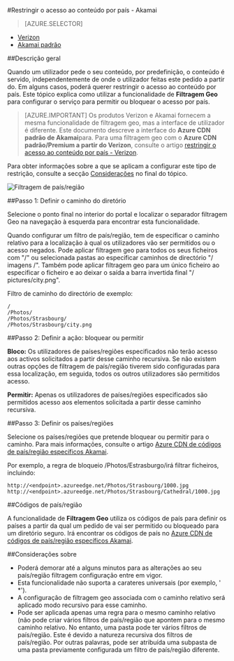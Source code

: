 <properties
    pageTitle="Restringir o acesso ao conteúdo Azure CDN por país | Microsoft Azure"
    description="Saiba como restringir o acesso ao conteúdo Azure CDN utilizando a funcionalidade de filtragem Geo."
    services="cdn"
    documentationCenter=""
    authors="camsoper, rli"
    manager="akucer"
    editor=""/>

<tags
    ms.service="cdn"
    ms.workload="tbd"
    ms.tgt_pltfrm="na"
    ms.devlang="na"
    ms.topic="article"
    ms.date="10/14/2016"
    ms.author="Lichard"/>

#<a name="restrict-access-to-your-content-by-country---akamai"></a>Restringir o acesso ao conteúdo por país - Akamai

> [AZURE.SELECTOR]
- [Verizon](cdn-restrict-access-by-country.md)
- [Akamai padrão](cdn-restrict-access-by-country-akamai.md)

##<a name="overview"></a>Descrição geral

Quando um utilizador pede o seu conteúdo, por predefinição, o conteúdo é servido, independentemente de onde o utilizador feitas este pedido a partir do. Em alguns casos, poderá querer restringir o acesso ao conteúdo por país. Este tópico explica como utilizar a funcionalidade de **Filtragem Geo** para configurar o serviço para permitir ou bloquear o acesso por país.

> [AZURE.IMPORTANT] Os produtos Verizon e Akamai fornecem a mesma funcionalidade de filtragem geo, mas a interface de utilizador é diferente. Este documento descreve a interface do **Azure CDN padrão de Akamai**para. Para uma filtragem geo com o **Azure CDN padrão/Premium a partir do Verizon**, consulte o artigo [restringir o acesso ao conteúdo por país - Verizon](cdn-restrict-access-by-country.md).

Para obter informações sobre a que se aplicam a configurar este tipo de restrição, consulte a secção [Considerações](cdn-restrict-access-by-country.md#considerations) no final do tópico.  

![Filtragem de país/região](./media/cdn-filtering/cdn-country-filtering-akamai.png)

##<a name="step-1-define-the-directory-path"></a>Passo 1: Definir o caminho do diretório

Selecione o ponto final no interior do portal e localizar o separador filtragem Geo na navegação à esquerda para encontrar esta funcionalidade.

Quando configurar um filtro de país/região, tem de especificar o caminho relativo para a localização à qual os utilizadores vão ser permitidos ou o acesso negados. Pode aplicar filtragem geo para todos os seus ficheiros com "/" ou selecionada pastas ao especificar caminhos de directório "/ imagens /". Também pode aplicar filtragem geo para um único ficheiro ao especificar o ficheiro e ao deixar o saída a barra invertida final "/ pictures/city.png".

Filtro de caminho do directório de exemplo:

    /                                 
    /Photos/
    /Photos/Strasbourg/
    /Photos/Strasbourg/city.png

##<a name="step-2-define-the-action-block-or-allow"></a>Passo 2: Definir a ação: bloquear ou permitir

**Bloco:** Os utilizadores de países/regiões especificados não terão acesso aos activos solicitados a partir desse caminho recursiva. Se não existem outras opções de filtragem de país/região tiverem sido configuradas para essa localização, em seguida, todos os outros utilizadores são permitidos acesso.

**Permitir:** Apenas os utilizadores de países/regiões especificados são permitidos acesso aos elementos solicitada a partir desse caminho recursiva.

##<a name="step-3-define-the-countries"></a>Passo 3: Definir os países/regiões

Selecione os países/regiões que pretende bloquear ou permitir para o caminho. Para mais informações, consulte o artigo [Azure CDN de códigos de país/região específicos Akamai](https://msdn.microsoft.com/library/mt761717.aspx).

Por exemplo, a regra de bloqueio /Photos/Estrasburgo/irá filtrar ficheiros, incluindo:

    http://<endpoint>.azureedge.net/Photos/Strasbourg/1000.jpg
    http://<endpoint>.azureedge.net/Photos/Strasbourg/Cathedral/1000.jpg


##<a name="country-codes"></a>Códigos de país/região

A funcionalidade de **Filtragem Geo** utiliza os códigos de país para definir os países a partir da qual um pedido de vai ser permitido ou bloqueado para um diretório seguro. Irá encontrar os códigos de país no [Azure CDN de códigos de país/região específicos Akamai](https://msdn.microsoft.com/library/mt761717.aspx). 

##<a id="considerations"></a>Considerações sobre

- Poderá demorar até a alguns minutos para as alterações ao seu país/região filtragem configuração entre em vigor.
- Esta funcionalidade não suporta a carateres universais (por exemplo, ' *').
- A configuração de filtragem geo associada com o caminho relativo será aplicado modo recursivo para esse caminho.
- Pode ser aplicada apenas uma regra para o mesmo caminho relativo (não pode criar vários filtros de país/região que apontem para o mesmo caminho relativo. No entanto, uma pasta pode ter vários filtros de país/região. Este é devido a natureza recursiva dos filtros de país/região. Por outras palavras, pode ser atribuída uma subpasta de uma pasta previamente configurada um filtro de país/região diferente.

